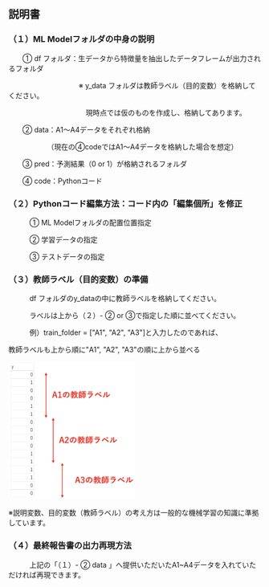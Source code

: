 ## 説明書

### （１）ML Modelフォルダの中身の説明
　　① df フォルダ：生データから特徴量を抽出したデータフレームが出力されるフォルダ

　　　　　　　　　　※ y_data フォルダは教師ラベル（目的変数）を格納してください。

　　　　　　　　　　　現時点では仮のものを作成し、格納してあります。

　　② data：A1～A4データをそれぞれ格納

　　　　　　（現在の④codeではA1～A4データを格納した場合を想定）

　　③ pred：予測結果（0 or 1）が格納されるフォルダ

　　④ code：Pythonコード
　　　
### （２）Pythonコード編集方法：コード内の「編集個所」を修正
　　　① ML Modelフォルダの配置位置指定

　　　② 学習データの指定

　　　③ テストデータの指定

### （３）教師ラベル（目的変数）の準備
　　　df フォルダのy_dataの中に教師ラベルを格納してください。

　　　ラベルは上から（２）- ② or ③で指定した順に並べてください。

　　　例）train_folder = ["A1", "A2", "A3"]と入力したのであれば、

教師ラベルも上から順に"A1", "A2", "A3"の順に上から並べる

<img src="./image.png" style="width:50%;">

※説明変数、目的変数（教師ラベル）の考え方は一般的な機械学習の知識に準拠しています。


### （４）最終報告書の出力再現方法　
　　　上記の「（１）- ② data 」へ提供いただいたA1~A4データを入れていただければ再現できます。
